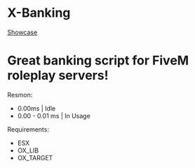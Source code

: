 # X-Banking
[Showcase](https://youtu.be/5s8_el_q6c4)


# Great banking script for FiveM roleplay servers!
Resmon:
 - 0.00ms | Idle
 - 0.00 - 0.01 ms | In Usage


Requirements:
 - ESX
 - OX_LIB
 - OX_TARGET
